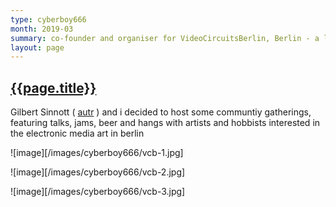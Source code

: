 ```yaml
---
type: cyberboy666
month: 2019-03
summary: co-founder and organiser for VideoCircuitsBerlin, Berlin - a local community meet-up
layout: page
---
```


## [ {{page.title}} ]({{page.url}})


Gilbert Sinnott ( [autr](autr.tv) ) and i decided to host some communtiy gatherings, featuring talks, jams, beer and hangs with artists and hobbists interested in the electronic media art in berlin

![image][/images/cyberboy666/vcb-1.jpg]

![image][/images/cyberboy666/vcb-2.jpg]

![image][/images/cyberboy666/vcb-3.jpg]
